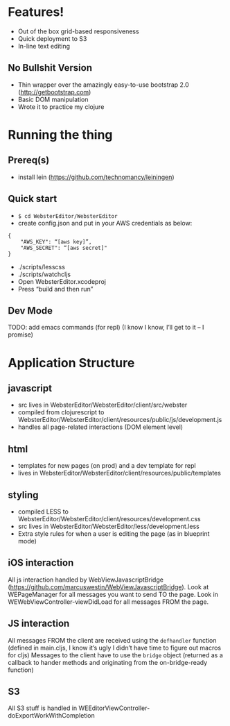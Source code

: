 # Features!
* Out of the box grid-based responsiveness
* Quick deployment to S3
* In-line text editing

## No Bullshit Version
* Thin wrapper over the amazingly easy-to-use bootstrap 2.0 (http://getbootstrap.com)
* Basic DOM manipulation
* Wrote it to practice my clojure

# Running the thing

## Prereq(s)
* install lein (https://github.com/technomancy/leiningen)


## Quick start
* `$ cd WebsterEditor/WebsterEditor`
* create config.json and put in your AWS credentials as below:

```
{
    "AWS_KEY": “[aws key]”,
    "AWS_SECRET": “[aws secret]"
}
```

* ./scripts/lesscss
* ./scripts/watchcljs
* Open WebsterEditor.xcodeproj
* Press “build and then run”

## Dev Mode
TODO: add emacs commands (for repl) (I know I know, I’ll get to it – I promise)

# Application Structure

## javascript
* src lives in WebsterEditor/WebsterEditor/client/src/webster
* compiled from clojurescript to WebsterEditor/WebsterEditor/client/resources/public/js/development.js
* handles all page-related interactions (DOM element level)

## html
* templates for new pages (on prod) and a dev template for repl
* lives in WebsterEditor/WebsterEditor/client/resources/public/templates

## styling
* compiled LESS to WebsterEditor/WebsterEditor/client/resources/development.css
* src lives in WebsterEditor/WebsterEditor/less/development.less
* Extra style rules for when a user is editing the page (as in blueprint mode)

## iOS interaction
All js interaction handled by WebViewJavascriptBridge (https://github.com/marcuswestin/WebViewJavascriptBridge). Look at WEPageManager for all messages you want to send TO the page. Look in WEWebViewController-viewDidLoad for all messages FROM the page.

## JS interaction
All messages FROM the client are received using the `defhandler` function (defined in main.cljs, I know it’s ugly I didn’t have time to figure out macros for cljs)
Messages to the client have to use the `bridge` object (returned as a callback to hander methods and originating from the on-bridge-ready function)

## S3
All S3 stuff is handled in WEEditorViewController-doExportWorkWithCompletion
